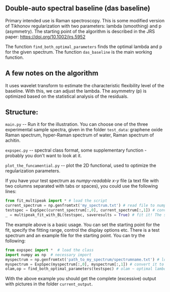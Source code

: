 
## Double-auto spectral baseline (das baseline)

Primary intended use is Raman spectroscopy. This is some modified version of Tikhonov regularization with two parameters: lambda (smoothing) and p (asymmetry). The starting point of the algorithm is described in the JRS paper: https://doi.org/10.1002/jrs.5952

The function ```find_both_optimal_parameters``` finds the optimal lambda and p for the given spectrum.
The function ```das_baseline``` is the main working function.

## A few notes on the algorithm
It uses wavelet transform to estimate the characteristic flexibility level of the baseline. With this, we can adjust the lambda. The asymmetry (p) is optimized based on the statistical analysis of the residuals.

## Structure:
```main.py``` -- Run it for the illustration. You can choose one of the three experimental sample spectra, given in the folder ```test_data```: graphene oxide Raman spectrum, hyper-Raman spectrum of water, Raman spectrum of achitin.

```expspec.py``` -- spectral class format, some supplementary function - probably you don't want to look at it.

```plot_the_funcamential.py``` -- plot the 2D functional, used to optimize the regularization parameters.


If you have your test spectrum as *numpy-readable* *x-y* file (a text file with two columns separated with tabs or spaces), you could use the following lines:
```python
from fit_multipeak import * # load the script
current_spectrum = np.genfromtxt('my_spectrum.txt') # read file to numpy format
testspec = ExpSpec(current_spectrum[:,0], current_spectrum[:,1]) # convert the spectrum to an *object* of a specific format.
_ = multipeak_fit_with_BL(testspec, saveresults = True) # fit it! The starting point will be generated automatically from *find_da_peaks* function.
```

The example above is a basic usage. You can set the starting point for the fit, specify the fitting range, control the display options etc.
There is a test spectrum and an example file for the starting point. You can try the following:
```python
from expspec import *  # load the class
import numpy as np  # necessary import
myspectrum = np.genfromtxt('path_to_my_spectrum/spectrumname.txt') # load your spectrum into numpy array
myspectrum = ExpSpec(myspectrum[:,0], myspectrum[:,1]) # convert it to the working format of the script
olam,op = find_both_optimal_parameters(testspec) # olam ~ optimal lambda, op ~ optimal p
```
With the above example you should get the complete (excessive) output with pictures in the folder ```current_output```.
